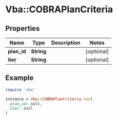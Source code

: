 # Vba::COBRAPlanCriteria

## Properties

| Name | Type | Description | Notes |
| ---- | ---- | ----------- | ----- |
| **plan_id** | **String** |  | [optional] |
| **tier** | **String** |  | [optional] |

## Example

```ruby
require 'vba'

instance = Vba::COBRAPlanCriteria.new(
  plan_id: null,
  tier: null
)
```

